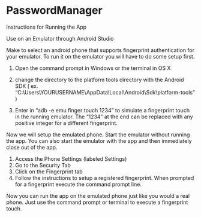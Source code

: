 # PasswordManager

Instructions for Running the App


Use on an Emulator through Android Studio

Make to select an android phone that supports fingerprint authentication for your emulator. To
run it on the emulator you will have to do some setup first.

1. Open the command prompt in Windows or the terminal in OS X

2. change the directory to the platform tools directory with the Android SDK
( ex. “C:\Users\YOURUSERNAME\AppData\Local\Android\Sdk\platform-tools” )

3. Enter in “adb -e emu finger touch 1234” to simulate a fingerprint touch in the running emulator.
The “1234” at the end can be replaced with any positive integer for a different fingerprint.

Now we will setup the emulated phone. Start the emulator without running the app. You can also start
the emulator with the app and then immediately close out of the app.

1. Access the Phone Settings (labeled Settings)
2. Go to the Security Tab
3. Click on the Fingerprint tab
4. Follow the instructions to setup a registered fingerprint. When prompted for a fingerprint
execute the command prompt line.

Now you can run the app on the emulated phone just like you would a real phone. Just use the
command prompt or terminal to execute a fingerprint touch.
